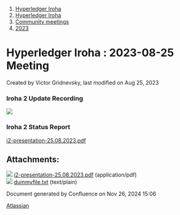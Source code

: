 1. [Hyperledger Iroha](index.html)
2. [Hyperledger Iroha](Hyperledger-Iroha_20873224.html)
3. [Community meetings](Community-meetings_21012606.html)
4. [2023](2023_21018150.html)

# Hyperledger Iroha : 2023-08-25 Meeting

Created by Victor Gridnevsky, last modified on Aug 25, 2023

### Iroha 2 Update Recording

![](plugins/servlet/confluence/placeholder/unknown-attachment)

### Iroha 2 Status Report

[i2-presentation-25.08.2023.pdf](attachments/21013393/21018190.pdf)

## Attachments:

![](images/icons/bullet_blue.gif) [i2-presentation-25.08.2023.pdf](attachments/21013393/21018190.pdf) (application/pdf)  
![](images/icons/bullet_blue.gif) [dummyfile.txt](attachments/21013393/21018188.txt) (text/plain)

Document generated by Confluence on Nov 26, 2024 15:06

[Atlassian](http://www.atlassian.com/)

